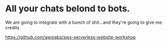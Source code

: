 All your chats belond to bots.
==============================

We are going to integrate with a bunch of shit...and they're going to give me credits.

https://github.com/awslabs/aws-serverless-website-workshop

